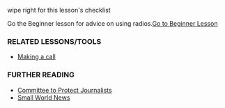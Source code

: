 [Title]: # (What now?)
[Difficulty]: # (Advanced)
[Order]: # (4)

wipe right for this lesson's checklist

Go the Beginner lesson for advice on using radios.[Go to Beginner Lesson](umbrella://lesson/radios-and-satellite-phones/0)

### RELATED LESSONS/TOOLS

*   [Making a call](umbrella://lesson/making-call)

### FURTHER READING

*   [Committee to Protect Journalists](https://cpj.org/reports/2012/04/armed-conflict.php#6)
*   [Small World News](smallworldnews.tv/Guide/Guide_SatPhone_English.pdf)